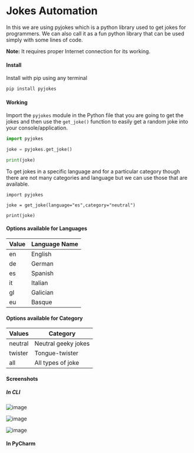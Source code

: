 # Jokes Automation
In this we are using pyjokes which is a python library used to get jokes for programmers. 
We can also call it as a fun python library that can be used simply with some lines of code.    

**Note:** It requires proper Internet connection for its working.

#### Install

Install with pip using any terminal
```python
pip install pyjokes
```

#### Working
Import the `pyjokes` module in the Python file that you are going to get the jokes and then use the `get_joke()` function to easily get a random joke into your console/application.

```python
import pyjokes

joke = pyjokes.get_joke()

print(joke)
```
To get jokes in a specific language and for a particular category though there are not many categories and language but we can use those that are available.

```
import pyjokes

joke = get_joke(language="es",category="neutral")

print(joke)
```

#### Options available for Languages

|Value|Language Name|
|---|---|
|en|English|
|de|German|
|es|Spanish|
|it|Italian|
|gl|Galician
|eu|Basque|
    
#### Options available for Category
|Values|Category|
|---|---|
|neutral|Neutral geeky jokes|
|twister|Tongue-twister|
|all|All types of joke|

#### Screenshots

##### In CLI

![image](https://user-images.githubusercontent.com/83420185/121780953-3b101080-cbc0-11eb-8c8c-b109f4a6f014.png)

![image](https://user-images.githubusercontent.com/83420185/121781088-d73a1780-cbc0-11eb-96d9-97f7990dccb3.png)

![image](https://user-images.githubusercontent.com/83420185/121781022-8d513180-cbc0-11eb-9b4b-0a40bb481f4b.png)

#### In PyCharm













